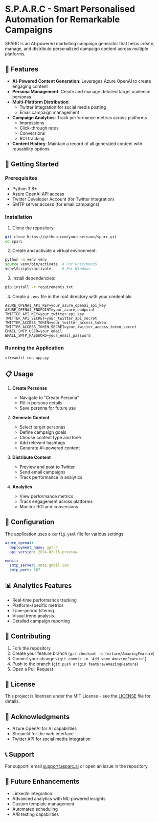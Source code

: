 # S.P.A.R.C - Smart Personalised Automation for Remarkable Campaigns

SPARC is an AI-powered marketing campaign generator that helps create, manage, and distribute personalized campaign content across multiple platforms.

## 🌟 Features

- **AI-Powered Content Generation**: Leverages Azure OpenAI to create engaging content
- **Persona Management**: Create and manage detailed target audience personas
- **Multi-Platform Distribution**:
  - Twitter integration for social media posting
  - Email campaign management
- **Campaign Analytics**: Track performance metrics across platforms
  - Impressions
  - Click-through rates
  - Conversions
  - ROI tracking
- **Content History**: Maintain a record of all generated content with reusability options

## 🚀 Getting Started

### Prerequisites

- Python 3.8+
- Azure OpenAI API access
- Twitter Developer Account (for Twitter integration)
- SMTP server access (for email campaigns)

### Installation

1. Clone the repository:

```bash
git clone https://github.com/yourusername/sparc.git
cd sparc
```

2. Create and activate a virtual environment:

```bash
python -m venv venv
source venv/bin/activate  # For Unix/macOS
venv\Scripts\activate     # For Windows
```

3. Install dependencies:

```bash
pip install -r requirements.txt
```

4. Create a `.env` file in the root directory with your credentials:

```env
AZURE_OPENAI_API_KEY=your_azure_openai_api_key
AZURE_OPENAI_ENDPOINT=your_azure_endpoint
TWITTER_API_KEY=your_twitter_api_key
TWITTER_API_SECRET=your_twitter_api_secret
TWITTER_ACCESS_TOKEN=your_twitter_access_token
TWITTER_ACCESS_TOKEN_SECRET=your_twitter_access_token_secret
EMAIL_SMTP_USER=your_email
EMAIL_SMTP_PASSWORD=your_email_password
```

### Running the Application

```bash
streamlit run app.py
```

## 📋 Usage

1. **Create Personas**
   - Navigate to "Create Persona"
   - Fill in persona details
   - Save persona for future use

2. **Generate Content**
   - Select target personas
   - Define campaign goals
   - Choose content type and tone
   - Add relevant hashtags
   - Generate AI-powered content

3. **Distribute Content**
   - Preview and post to Twitter
   - Send email campaigns
   - Track performance in analytics

4. **Analytics**
   - View performance metrics
   - Track engagement across platforms
   - Monitor ROI and conversions

## 🔧 Configuration

The application uses a `config.yaml` file for various settings:

```yaml
azure_openai:
  deployment_name: gpt-4
  api_version: 2024-02-15-preview

email:
  smtp_server: smtp.gmail.com
  smtp_port: 587
```

## 📊 Analytics Features

- Real-time performance tracking
- Platform-specific metrics
- Time-period filtering
- Visual trend analysis
- Detailed campaign reporting

## 🤝 Contributing

1. Fork the repository
2. Create your feature branch (`git checkout -b feature/AmazingFeature`)
3. Commit your changes (`git commit -m 'Add some AmazingFeature'`)
4. Push to the branch (`git push origin feature/AmazingFeature`)
5. Open a Pull Request

## 📝 License

This project is licensed under the MIT License - see the [LICENSE](LICENSE) file for details.

## 🙏 Acknowledgments

- Azure OpenAI for AI capabilities
- Streamlit for the web interface
- Twitter API for social media integration

## 📞 Support

For support, email support@sparc.ai or open an issue in the repository.

## 🔮 Future Enhancements

- LinkedIn integration
- Advanced analytics with ML-powered insights
- Custom template management
- Automated scheduling
- A/B testing capabilities
